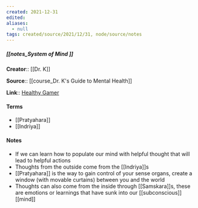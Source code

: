 ```yaml
---
created: 2021-12-31 
edited: 
aliases:
  - null
tags: created/source/2021/12/31, node/source/notes
---
```


##### [[notes_System of Mind ]]
**Creator**:: [[Dr. K]]
 
**Source**:: [[course_Dr. K's Guide to Mental Health]]

**Link**:: [Healthy Gamer](https://coaching.healthygamer.gg/guide/lessons/system-of-mind)

#### Terms
- [[Pratyahara]]
- [[Indriya]]

#### Notes
- If we can learn how to populate our mind with helpful thought that will lead to helpful actions
- Thoughts from the outside come from the [[Indriya]]s
- [[Pratyahara]] is the way to gain control of your sense organs, create a window (with movable curtains) between you and the world
- Thoughts can also come from the inside through [[Samskara]]s, these are emotions or learnings that have sunk into our [[subconscious]] [[mind]]
